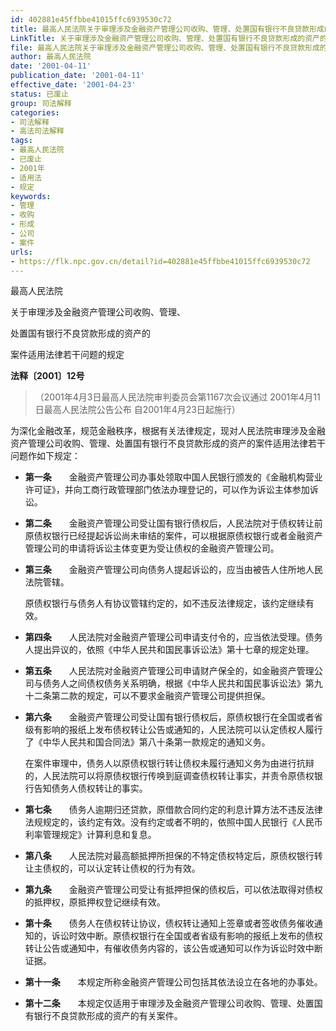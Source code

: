 ```yaml
---
id: 402881e45ffbbe41015ffc6939530c72
title: 最高人民法院关于审理涉及金融资产管理公司收购、管理、处置国有银行不良贷款形成的资产的案件适用法律若干问题的规定
LinkTitle: 关于审理涉及金融资产管理公司收购、管理、处置国有银行不良贷款形成的资产的案件适用法律若干问题的规定（2001）
file: 最高人民法院关于审理涉及金融资产管理公司收购、管理、处置国有银行不良贷款形成的资产的案件适用法律若干问题的规定_20010411_402881e45ffbbe41015ffc6939530c72.docx
author: 最高人民法院
date: '2001-04-11'
publication_date: '2001-04-11'
effective_date: '2001-04-23'
status: 已废止
group: 司法解释
categories:
- 司法解释
- 高法司法解释
tags:
- 最高人民法院
- 已废止
- 2001年
- 适用法
- 规定
keywords:
- 管理
- 收购
- 形成
- 公司
- 案件
urls:
- https://flk.npc.gov.cn/detail?id=402881e45ffbbe41015ffc6939530c72
---
```


最高人民法院

关于审理涉及金融资产管理公司收购、管理、

处置国有银行不良贷款形成的资产的

案件适用法律若干问题的规定

**法释〔2001〕12号**

> （2001年4月3日最高人民法院审判委员会第1167次会议通过 2001年4月11日最高人民法院公告公布 自2001年4月23日起施行）

为深化金融改革，规范金融秩序，根据有关法律规定，现对人民法院审理涉及金融资产管理公司收购、管理、处置国有银行不良贷款形成的资产的案件适用法律若干问题作如下规定：

- **第一条**　　金融资产管理公司办事处领取中国人民银行颁发的《金融机构营业许可证》，并向工商行政管理部门依法办理登记的，可以作为诉讼主体参加诉讼。

- **第二条**　　金融资产管理公司受让国有银行债权后，人民法院对于债权转让前原债权银行已经提起诉讼尚未审结的案件，可以根据原债权银行或者金融资产管理公司的申请将诉讼主体变更为受让债权的金融资产管理公司。

- **第三条**　　金融资产管理公司向债务人提起诉讼的，应当由被告人住所地人民法院管辖。

  原债权银行与债务人有协议管辖约定的，如不违反法律规定，该约定继续有效。

- **第四条**　　人民法院对金融资产管理公司申请支付令的，应当依法受理。债务人提出异议的，依照《中华人民共和国民事诉讼法》第十七章的规定处理。

- **第五条**　　人民法院对金融资产管理公司申请财产保全的，如金融资产管理公司与债务人之间债权债务关系明确，根据《中华人民共和国民事诉讼法》第九十二条第二款的规定，可以不要求金融资产管理公司提供担保。

- **第六条**　　金融资产管理公司受让国有银行债权后，原债权银行在全国或者省级有影响的报纸上发布债权转让公告或通知的，人民法院可以认定债权人履行了《中华人民共和国合同法》第八十条第一款规定的通知义务。

  在案件审理中，债务人以原债权银行转让债权未履行通知义务为由进行抗辩的，人民法院可以将原债权银行传唤到庭调查债权转让事实，并责令原债权银行告知债务人债权转让的事实。

- **第七条**　　债务人逾期归还贷款，原借款合同约定的利息计算方法不违反法律法规规定的，该约定有效。没有约定或者不明的，依照中国人民银行《人民币利率管理规定》计算利息和复息。

- **第八条**　　人民法院对最高额抵押所担保的不特定债权特定后，原债权银行转让主债权的，可以认定转让债权的行为有效。

- **第九条**　　金融资产管理公司受让有抵押担保的债权后，可以依法取得对债权的抵押权，原抵押权登记继续有效。

- **第十条**　　债务人在债权转让协议，债权转让通知上签章或者签收债务催收通知的，诉讼时效中断。原债权银行在全国或者省级有影响的报纸上发布的债权转让公告或通知中，有催收债务内容的，该公告或通知可以作为诉讼时效中断证据。

- **第十一条**　　本规定所称金融资产管理公司包括其依法设立在各地的办事处。

- **第十二条**　　本规定仅适用于审理涉及金融资产管理公司收购、管理、处置国有银行不良贷款形成的资产的有关案件。
